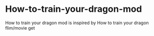 # How-to-train-your-dragon-mod
How to train your dragon mod is inspired by How to train your dragon flim/movie get 
